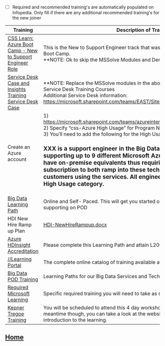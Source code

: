 - [ ] Required and recommended training's are automatically populated on Infopedia. Only fill if there are any additional recommended training's for the new joiner


|Training| Description of Training |
|--|--|
| [CSS Learn: Azure Boot Camp - New to Support Engineer Role](https://ready.azurewebsites.net/csslearning/1687) | This is the New to Support Engineer track that was developed as a part of the Azure Boot Camp. <br/>**NOTE:  Ok to skip the MSSolve Modules and Demos 
[Service Desk Case and Insights Training](https://ready.azurewebsites.net/csslearning/2368)<br/> [Service Desk Case](https://learn.microsoft.com/activity/S2001609/launch#/)  |**NOTE:  Replace the MSSolve modules in the above Learning Path with these two Service Desk Training Courses<br/>Additional Service Desk information:  https://microsoft.sharepoint.com/teams/EAST/SitePages/Service-Desk.aspx 
| Create an Azure account | 1) https://microsoft.sharepoint.com/teams/azureinternal/CSSMgmt/SitePages/Home.aspx<br/>2) Specify “css-Azure High Usage” for Program Name<br/>3) You’ll need to add the following for the High Usage justification:<br/> <h3>XXX is a support engineer in the Big Data Analytics POD. He will be supporting up to 9 different Microsoft Azure services, none of which have on-premise equivalents thus requiring him to use this subscription to both ramp into these technologies and support customers using the services. All engineers on this team are in the High Usage category.|
|[Big Data Learning Path](https://ready.azurewebsites.net/csslearning/2078)|Online and Self- Paced.  This will get you started on main big data technologies we are supporting on POD|
|HDI New Hire Ramp up Plan|[HDI-NewHireRampup.docx](/.attachments/HDI-NewHireRampup-aeef6210-9175-477a-9279-b8d6e895cc78.docx)|
| [Azure HDInsight Accreditation](https://nam06.safelinks.protection.outlook.com/?url=https%3A%2F%2Fready.azurewebsites.net%2Fcsslearning%2F2196&data=02%7C01%7Claurieh%40microsoft.com%7C609de6727e2f42ac4f1e08d677347ef6%7C72f988bf86f141af91ab2d7cd011db47%7C1%7C0%7C636827466352589353&sdata=HfcVeur%2FxdRCmIHPg0GNFdlE%2BMuCXudlsc1lpeJlk7A%3D&reserved=0) | Please complete this Learning Path and attain L200 Certification |
| [//Learning Portal](https://microsoft.sharepoint.com/sites/infopedia/pages/layouts/kcdoc.aspx?k=g00-1-67816) |The complete online catalog of training available at Microsoft.  |
|[Big Data POD Training](https://microsoft.sharepoint.com/sites/Infopedia/csslearning/Pages/BI-&-Data.aspx#SQL%20-%20Big%20Data%20POD)  | Learning Paths for our Big Data Services and Technologies |
|[Required Microsoft Learning](https://microsoft.sharepoint.com/sites/infopedia/pages/training.aspx)  | Specific required training you will need to take as soon as possible. |
|[Kepner Tregoe Training](https://microsoft.sharepoint.com/teams/kttraining?e=1:50641c52b71a43a6afe2e56b606c84d4)  | You will be scheduled to attend this 4 day workshop in the coming months.  In the meantime though, you can take a look at the website to get an understanding and introduction to the learning. |


##   [Home](https://dev.azure.com/Supportability/Big%20Data/_wiki/wikis/Big-Data.wiki/24057/Getting-Started)
